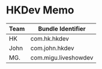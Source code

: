 #  HKDev Memo


| Team | Bundle Identifier |
| ------ | ------------------- | 
|  HK   | com.hk.hkdev      |
| John | com.john.hkdev   |
| MG.  | com.migu.liveshowdev |
